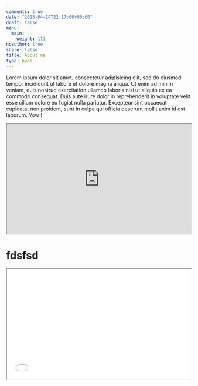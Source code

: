 ```yaml
---
comments: true
date: "2015-04-14T22:17:00+00:00"
draft: false
menu:
  main:
    weight: 111
noauthor: true
share: false
title: About me
type: page
---
```

Lorem ipsum dolor sit amet, consectetur adipisicing elit, sed do eiusmod
tempor incididunt ut labore et dolore magna aliqua. Ut enim ad minim veniam,
quis nostrud exercitation ullamco laboris nisi ut aliquip ex ea commodo
consequat. Duis aute irure dolor in reprehenderit in voluptate velit esse
cillum dolore eu fugiat nulla pariatur. Excepteur sint occaecat cupidatat non
proident, sunt in culpa qui officia deserunt mollit anim id est laborum. Yow !




<iframe
  src="https://codepen.io/team/codepen/embed/preview/PNaGbb"
  style="width:100%; height:300px;"
></iframe>

# fdsfsd


<iframe
  src="/djr/ggplotlyBubblechart.html"
  style="width:100%; height:300px;"
></iframe>

